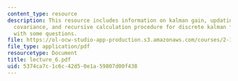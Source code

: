 ```yaml
---
content_type: resource
description: This resource includes information on kalman gain, updating the error
  covariance, and recursive calculation procedure for discrete kalman filter along
  with some questions.
file: https://ol-ocw-studio-app-production.s3.amazonaws.com/courses/2-160-identification-estimation-and-learning-spring-2006/5374ca7c1c6c42d50e1a59807d00f438_lecture_6.pdf
file_type: application/pdf
resourcetype: Document
title: lecture_6.pdf
uid: 5374ca7c-1c6c-42d5-0e1a-59807d00f438
---
```

